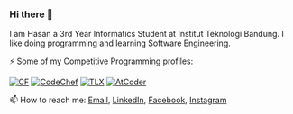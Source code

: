 ### Hi there 👋

I am Hasan a 3rd Year Informatics Student at Institut Teknologi Bandung. I like doing programming and learning Software Engineering.

:zap: Some of my Competitive Programming profiles:

[![CF](https://cp-logo.vercel.app/codeforces/m.hasan01)](https://codeforces.com/profile/m.hasan01)
[![CodeChef](https://cp-logo.vercel.app/codechef/mhasan01)](https://www.codechef.com/users/mhasan01)
[![TLX](https://img.shields.io/badge/TLX-mhasan01-yellow)](https://tlx.toki.id/profiles/mhasan01)
[![AtCoder](https://img.shields.io/badge/AtCoder-mhasan01-green)](https://atcoder.jp/users/mhasan01)

:mailbox: How to reach me: [Email](mailto:muhammadhasan50@gmail.com), [LinkedIn](https://www.linkedin.com/in/muhammad-hasan-a9a1b7163/), [Facebook](https://www.facebook.com/muhamad.hasan.7315/), [Instagram](https://www.instagram.com/muhammadhasan01/)
